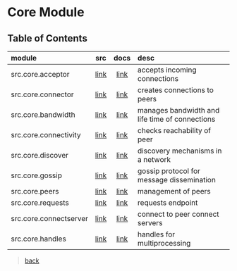 # Core Module

## Table of Contents

| module                 |                src                 |                docs                 | desc                                           |
|:-----------------------|:----------------------------------:|:-----------------------------------:|:-----------------------------------------------|
| src.core.acceptor      |   [link](/src/core/acceptor.py)    |   [link](/docs/core/acceptor.md)    | accepts incoming connections                   |
| src.core.connector     |   [link](/src/core/connector.py)   |   [link](/docs/core/connector.md)   | creates connections to peers                   |
| src.core.bandwidth     |   [link](/src/core/bandwidth.py)   |   [link](/docs/core/bandwidth.md)   | manages bandwidth and life time of connections |
| src.core.connectivity  | [link](/src/core/connectivity.py)  | [link](/docs/core/connectivity.md)  | checks reachability of peer                    |
| src.core.discover      |   [link](/src/core/discover.py)    |   [link](/docs/core/discover.md)    | discovery mechanisms in a network              |
| src.core.gossip        |    [link](/src/core/gossip.py)     |    [link](/docs/core/gossip.md)     | gossip protocol for message dissemination      |
| src.core.peers         |     [link](/src/core/peers.py)     |     [link](/docs/core/peers.md)     | management of peers                            |
| src.core.requests      |   [link](/src/core/requests.py)    |   [link](/docs/core/requests.md)    | requests endpoint                              |
| src.core.connectserver | [link](/src/core/connectserver.py) | [link](/docs/core/connectserver.md) | connect to peer connect servers                |
| src.core.handles       |    [link](/src/core/handles.py)    |    [link](/docs/core/handles.md)    | handles for multiprocessing                    |

> [back](/docs)
